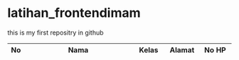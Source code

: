 # latihan_frontendimam
this is my first repositry in github
<!DOCTYPE html>
<html lang="en">
<head>
    <meta charset="UTF-8">
    <meta http-equiv="X-UA-Compatible" content="IE=edge">
    <meta name="viewport" content="width=device-width, initial-scale=1.0">
    <link rel="stylesheet" href="DataTables/datatables.min.css">
    <title>Document</title>
</head>
<body>
    <table id="contoh" class="display">
        <thead>
            <tr>
                <th width="5%">No</th>
                <th width="50%">Nama</th>
                <th width="15%">Kelas</th>
                <th width="15%">Alamat</th>
                <th width="15%">No HP</th>
            </tr>
        </thead>
    </table>
    <script src="DataTables/jQuery-3.6.0/jquery-3.6.0.min.js"></script>
    <script src="DataTables/datatables.min.js"></script>
    <script>
        $(function(){
            var data =[];
            for (let i = 0; i < 100; i++) {
                data.push([i]);
                for (let j = 0; j < 100; j++) {
                    data[i].push[j];                 
                }
            }
            $("#contoh").DataTable({
                responsive : true,
                data : data
            });
        });
    </script>
</body>
</html>
